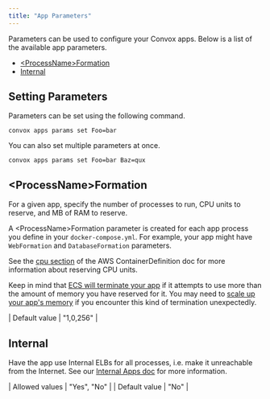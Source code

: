 ```yaml
---
title: "App Parameters"
---
```


Parameters can be used to configure your Convox apps. Below is a list of the available app parameters.

<ul>
  <li><a href="#ltprocessnamegtformation">&lt;ProcessName&gt;Formation</a></li>
  <li><a href="#internal">Internal</a></li>
</ul>

## Setting Parameters

Parameters can be set using the following command.

    convox apps params set Foo=bar

You can also set multiple parameters at once.

    convox apps params set Foo=bar Baz=qux

## &lt;ProcessName&gt;Formation

For a given app, specify the number of processes to run, CPU units to reserve, and MB of RAM to reserve.

A &lt;ProcessName&gt;Formation parameter is created for each app process you define in your `docker-compose.yml`. For example, your app might have `WebFormation` and `DatabaseFormation` parameters.

See the [cpu section](http://docs.aws.amazon.com/AmazonECS/latest/APIReference//API_ContainerDefinition.html#ECS-Type-ContainerDefinition-cpu) of the AWS ContainerDefinition doc for more information about reserving CPU units.

Keep in mind that [ECS will terminate your app](http://docs.aws.amazon.com/AWSCloudFormation/latest/UserGuide/aws-properties-ecs-taskdefinition-containerdefinitions.html#cfn-ecs-taskdefinition-containerdefinition-memory) if it attempts to use more than the amount of memory you have reserved for it. You may need to [scale up your app's memory](/docs/scaling#memory) if you encounter this kind of termination unexpectedly.

| Default value  | "1,0,256"        |

## Internal

Have the app use Internal ELBs for all processes, i.e. make it unreachable from the Internet. See our [Internal Apps doc](https://convox.com/docs/internal-apps-racks) for more information.

| Allowed values | "Yes", "No" |
| Default value  | "No"        |
